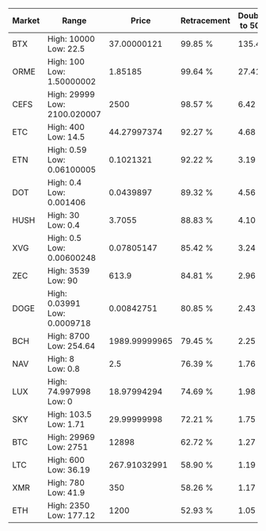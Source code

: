 | Market | Range | Price| Retracement | Doubles to 50% |
| --- | --- | --- | --- | --- |
| BTX | High: 10000<br />Low: 22.5 | 37.00000121 | 99.85 % | 135.44 |
| ORME | High: 100<br />Low: 1.50000002 | 1.85185 | 99.64 % | 27.41 |
| CEFS | High: 29999<br />Low: 2100.020007 | 2500 | 98.57 % | 6.42 |
| ETC | High: 400<br />Low: 14.5 | 44.27997374 | 92.27 % | 4.68 |
| ETN | High: 0.59<br />Low: 0.06100005 | 0.1021321 | 92.22 % | 3.19 |
| DOT | High: 0.4<br />Low: 0.001406 | 0.0439897 | 89.32 % | 4.56 |
| HUSH | High: 30<br />Low: 0.4 | 3.7055 | 88.83 % | 4.10 |
| XVG | High: 0.5<br />Low: 0.00600248 | 0.07805147 | 85.42 % | 3.24 |
| ZEC | High: 3539<br />Low: 90 | 613.9 | 84.81 % | 2.96 |
| DOGE | High: 0.03991<br />Low: 0.0009718 | 0.00842751 | 80.85 % | 2.43 |
| BCH | High: 8700<br />Low: 254.64 | 1989.99999965 | 79.45 % | 2.25 |
| NAV | High: 8<br />Low: 0.8 | 2.5 | 76.39 % | 1.76 |
| LUX | High: 74.997998<br />Low: 0 | 18.97994294 | 74.69 % | 1.98 |
| SKY | High: 103.5<br />Low: 1.71 | 29.99999998 | 72.21 % | 1.75 |
| BTC | High: 29969<br />Low: 2751 | 12898 | 62.72 % | 1.27 |
| LTC | High: 600<br />Low: 36.19 | 267.91032991 | 58.90 % | 1.19 |
| XMR | High: 780<br />Low: 41.9 | 350 | 58.26 % | 1.17 |
| ETH | High: 2350<br />Low: 177.12 | 1200 | 52.93 % | 1.05 |

